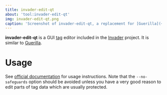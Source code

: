 ```yaml
---
title: invader-edit-qt
about: 'tool:invader-edit-qt'
img: invader-edit-qt.png
caption: 'Screenshot of invader-edit-qt, a replacement for [Guerilla](~)'
---
```

**invader-edit-qt** is a GUI [tag](~tags) editor included in the [Invader](~) project. It is similar to [Guerilla](~h1a-guerilla).

# Usage
See [official documentation][docs] for usage instructions. Note that the `--no-safeguards` option should be avoided unless you have a very good reason to edit parts of tag data which are usually protected.

[docs]: https://github.com/SnowyMouse/invader#invader-edit-qt
